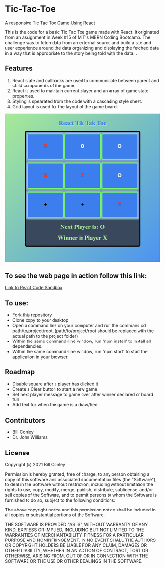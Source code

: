 # Tic-Tac-Toe
A responsive Tic Tac Toe Game Using React
<p>This is the code for a basic Tic Tac Toe game made with React. It originated from an assignment in Week #15 of MIT's MERN Coding Bootcamp. The challenge was to fetch data from an external source and build a site and user experience around the data organizing and displaying the fetched data in a way that is appropriate to the story being told with the data. .</p>

<h2>Features</h2>
<ol>
<li>React state and callbacks are used to communicate between parent and child components of the game.</li>
<li>React is used to maintain current player and an array of game state properties.</li>
<li>Styling is spearated from the code with a cascading style sheet.</li>
<li>Grid layout is used for the layout of the game board.</li>
</ol>
<img src="./tictactoe.png"/>
<h2>To see the web page in action follow this link:</h2>
<a href="https://ut8l5.csb.app/">Link to React Code Sandbox</a>
<h2>To use:</h2>
<ul>
<li>Fork this repository</li>
<li>Clone copy to your desktop</li>
<li>Open a command line on your computer and run the command cd path/to/project/root. (path/to/project/root should be replaced with the actual path to the project folder)</li>
<li>Within the same command-line window, run 'npm install' to install all dependencies.</li>
<li>Within the same command-line window, run 'npm start' to start the application in your browser.</li>
  </ul>
 <h2>Roadmap</h2>
 <ul>
<li>Disable square after a player has clicked it</li>
<li>Create a Clear button to start a new game</li>
<li>Set next player message to game over after winner declared or board full</li>
<li>Add text for when the game is a draw/tied</li>
 </ul>
<h2>Contributors</h2>
<ul>
  <li>Bill Conley</li>
  <li>Dr. John Williams</li>
 </ul>
<h2>License</h2>
<p>Copyright (c) 2021 Bill Conley</p>
<p>Permission is hereby granted, free of charge, to any person obtaining a copy
of this software and associated documentation files (the "Software"), to deal
in the Software without restriction, including without limitation the rights
to use, copy, modify, merge, publish, distribute, sublicense, and/or sell
copies of the Software, and to permit persons to whom the Software is
furnished to do so, subject to the following conditions:</p>
<p>The above copyright notice and this permission notice shall be included in all
copies or substantial portions of the Software. </p>
<p>THE SOFTWARE IS PROVIDED "AS IS", WITHOUT WARRANTY OF ANY KIND, EXPRESS OR
IMPLIED, INCLUDING BUT NOT LIMITED TO THE WARRANTIES OF MERCHANTABILITY,
FITNESS FOR A PARTICULAR PURPOSE AND NONINFRINGEMENT. IN NO EVENT SHALL THE
AUTHORS OR COPYRIGHT HOLDERS BE LIABLE FOR ANY CLAIM, DAMAGES OR OTHER
LIABILITY, WHETHER IN AN ACTION OF CONTRACT, TORT OR OTHERWISE, ARISING FROM,
OUT OF OR IN CONNECTION WITH THE SOFTWARE OR THE USE OR OTHER DEALINGS IN THE
SOFTWARE.</p>
